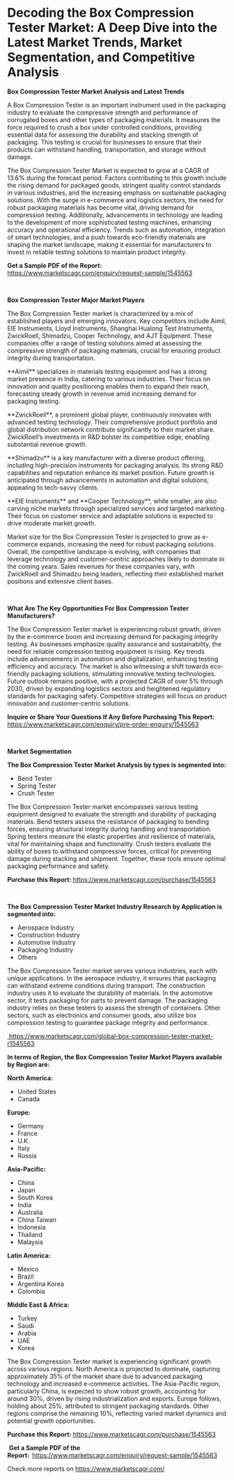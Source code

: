<p><h1>Decoding the Box Compression Tester Market: A Deep Dive into the Latest Market Trends, Market Segmentation, and Competitive Analysis</h1></p><p><strong>Box Compression Tester Market Analysis and Latest Trends</strong></p>
<p><p>A Box Compression Tester is an important instrument used in the packaging industry to evaluate the compressive strength and performance of corrugated boxes and other types of packaging materials. It measures the force required to crush a box under controlled conditions, providing essential data for assessing the durability and stacking strength of packaging. This testing is crucial for businesses to ensure that their products can withstand handling, transportation, and storage without damage.</p><p>The Box Compression Tester Market is expected to grow at a CAGR of 13.6% during the forecast period. Factors contributing to this growth include the rising demand for packaged goods, stringent quality control standards in various industries, and the increasing emphasis on sustainable packaging solutions. With the surge in e-commerce and logistics sectors, the need for robust packaging materials has become vital, driving demand for compression testing. Additionally, advancements in technology are leading to the development of more sophisticated testing machines, enhancing accuracy and operational efficiency. Trends such as automation, integration of smart technologies, and a push towards eco-friendly materials are shaping the market landscape, making it essential for manufacturers to invest in reliable testing solutions to maintain product integrity.</p></p>
<p><strong>Get a Sample PDF of the Report:&nbsp;</strong> <a href="https://www.marketscagr.com/enquiry/request-sample/1545563?utm_campaign=3529&utm_medium=2&utm_source=Github&utm_content=ia&utm_term=08042025&utm_id=box-compression-tester">https://www.marketscagr.com/enquiry/request-sample/1545563</a></p>
<p>&nbsp;</p>
<p><strong>Box Compression Tester Major Market Players</strong></p>
<p><p>The Box Compression Tester market is characterized by a mix of established players and emerging innovators. Key competitors include Aimil, EIE Instruments, Lloyd Instruments, Shanghai Hualong Test Instruments, ZwickRoell, Shimadzu, Cooper Technology, and AJT Equipment. These companies offer a range of testing solutions aimed at assessing the compressive strength of packaging materials, crucial for ensuring product integrity during transportation.</p><p>**Aimil** specializes in materials testing equipment and has a strong market presence in India, catering to various industries. Their focus on innovation and quality positioning enables them to expand their reach, forecasting steady growth in revenue amid increasing demand for packaging testing.</p><p>**ZwickRoell**, a prominent global player, continuously innovates with advanced testing technology. Their comprehensive product portfolio and global distribution network contribute significantly to their market share. ZwickRoell’s investments in R&D bolster its competitive edge, enabling substantial revenue growth.</p><p>**Shimadzu** is a key manufacturer with a diverse product offering, including high-precision instruments for packaging analysis. Its strong R&D capabilities and reputation enhance its market position. Future growth is anticipated through advancements in automation and digital solutions, appealing to tech-savvy clients.</p><p>**EIE Instruments** and **Cooper Technology**, while smaller, are also carving niche markets through specialized services and targeted marketing. Their focus on customer service and adaptable solutions is expected to drive moderate market growth.</p><p>Market size for the Box Compression Tester is projected to grow as e-commerce expands, increasing the need for robust packaging solutions. Overall, the competitive landscape is evolving, with companies that leverage technology and customer-centric approaches likely to dominate in the coming years. Sales revenues for these companies vary, with ZwickRoell and Shimadzu being leaders, reflecting their established market positions and extensive client bases.</p></p>
<p>&nbsp;</p>
<p><strong>What Are The Key Opportunities For Box Compression Tester Manufacturers?</strong></p>
<p><p>The Box Compression Tester market is experiencing robust growth, driven by the e-commerce boom and increasing demand for packaging integrity testing. As businesses emphasize quality assurance and sustainability, the need for reliable compression testing equipment is rising. Key trends include advancements in automation and digitalization, enhancing testing efficiency and accuracy. The market is also witnessing a shift towards eco-friendly packaging solutions, stimulating innovative testing technologies. Future outlook remains positive, with a projected CAGR of over 5% through 2030, driven by expanding logistics sectors and heightened regulatory standards for packaging safety. Competitive strategies will focus on product innovation and customer-centric solutions.</p></p>
<p><strong>Inquire or Share Your Questions If Any Before Purchasing This Report:</strong> <a href="https://www.marketscagr.com/enquiry/pre-order-enquiry/1545563?utm_campaign=3529&utm_medium=2&utm_source=Github&utm_content=ia&utm_term=08042025&utm_id=box-compression-tester">https://www.marketscagr.com/enquiry/pre-order-enquiry/1545563</a></p>
<p>&nbsp;</p>
<p><strong>Market Segmentation</strong></p>
<p><strong>The Box Compression Tester Market Analysis by types is segmented into:</strong></p>
<p><ul><li>Bend Tester</li><li>Spring Tester</li><li>Crush Tester</li></ul></p>
<p><p>The Box Compression Tester market encompasses various testing equipment designed to evaluate the strength and durability of packaging materials. Bend testers assess the resistance of packaging to bending forces, ensuring structural integrity during handling and transportation. Spring testers measure the elastic properties and resilience of materials, vital for maintaining shape and functionality. Crush testers evaluate the ability of boxes to withstand compressive forces, critical for preventing damage during stacking and shipment. Together, these tools ensure optimal packaging performance and safety.</p></p>
<p><strong>Purchase this Report:&nbsp;</strong><a href="https://www.marketscagr.com/purchase/1545563?utm_campaign=3529&utm_medium=2&utm_source=Github&utm_content=ia&utm_term=08042025&utm_id=box-compression-tester">https://www.marketscagr.com/purchase/1545563</a></p>
<p>&nbsp;</p>
<p><strong>The Box Compression Tester Market Industry Research by Application is segmented into:</strong></p>
<p><ul><li>Aerospace Industry</li><li>Construction Industry</li><li>Automotive Industry</li><li>Packaging Industry</li><li>Others</li></ul></p>
<p><p>The Box Compression Tester market serves various industries, each with unique applications. In the aerospace industry, it ensures that packaging can withstand extreme conditions during transport. The construction industry uses it to evaluate the durability of materials. In the automotive sector, it tests packaging for parts to prevent damage. The packaging industry relies on these testers to assess the strength of containers. Other sectors, such as electronics and consumer goods, also utilize box compression testing to guarantee package integrity and performance.</p></p>
<p><a href="https://www.marketscagr.com/global-box-compression-tester-market-r1545563?utm_campaign=3529&utm_medium=2&utm_source=Github&utm_content=ia&utm_term=08042025&utm_id=box-compression-tester">&nbsp;https://www.marketscagr.com/global-box-compression-tester-market-r1545563</a></p>
<p><strong>In terms of Region, the Box Compression Tester Market Players available by Region are:</strong></p>
<p>
    <p> <strong> North America: </strong>
        <ul>
            <li>United States</li>
            <li>Canada</li>
        </ul>
        </p> 
    <p> <strong> Europe: </strong>
        <ul>
            <li>Germany</li>
            <li>France</li>
            <li>U.K.</li>
            <li>Italy</li>
            <li>Russia</li>
        </ul>
        </p> 
    <p> <strong> Asia-Pacific: </strong>
        <ul>
            <li>China</li>
            <li>Japan</li>
            <li>South Korea</li>
            <li>India</li>
            <li>Australia</li>
            <li>China Taiwan</li>
            <li>Indonesia</li>
            <li>Thailand</li>
            <li>Malaysia</li>
        </ul>
        </p> 
    <p> <strong> Latin America: </strong>
        <ul>
            <li>Mexico</li>
            <li>Brazil</li>
            <li>Argentina Korea</li>
            <li>Colombia</li>
        </ul>
        </p> 
    <p> <strong> Middle East & Africa: </strong>
        <ul>
            <li>Turkey</li>
            <li>Saudi</li>
            <li>Arabia</li>
            <li>UAE</li>
            <li>Korea</li>
        </ul>
    </p>
    </p>
<p><p>The Box Compression Tester market is experiencing significant growth across various regions. North America is projected to dominate, capturing approximately 35% of the market share due to advanced packaging technology and increased e-commerce activities. The Asia-Pacific region, particularly China, is expected to show robust growth, accounting for around 30%, driven by rising industrialization and exports. Europe follows, holding about 25%, attributed to stringent packaging standards. Other regions comprise the remaining 10%, reflecting varied market dynamics and potential growth opportunities.</p></p>
<p><strong>Purchase this Report: </strong><a href="https://www.marketscagr.com/purchase/1545563?utm_campaign=3529&utm_medium=2&utm_source=Github&utm_content=ia&utm_term=08042025&utm_id=box-compression-tester">https://www.marketscagr.com/purchase/1545563</a></p>
<p>&nbsp;<strong>Get a Sample PDF of the Report:&nbsp;&nbsp;</strong><a href="https://www.marketscagr.com/enquiry/request-sample/1545563?utm_campaign=3529&utm_medium=2&utm_source=Github&utm_content=ia&utm_term=08042025&utm_id=box-compression-tester">https://www.marketscagr.com/enquiry/request-sample/1545563</a></p>
<p><strong></strong></p>
<p>Check more reports on <a href="https://www.marketscagr.com/?utm_campaign=3529&utm_medium=2&utm_source=Github&utm_content=ia&utm_term=08042025&utm_id=box-compression-tester">https://www.marketscagr.com/</a></p>